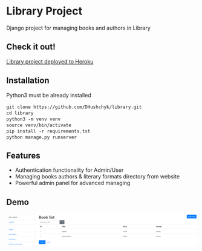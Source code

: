 # Library Project

Django project for managing books and authors in Library

## Check it out!

[Library project deployed to Heroku](PASTE_LINK_HERE)

## Installation

Python3 must be already installed

```shell
git clone https://github.com/DHushchyk/library.git
cd library
python3 -m venv venv
source venv/bin/activate
pip install -r requirements.txt
python manage.py runserver
```

## Features

* Authentication functionality for Admin/User
* Managing books authors & literary formats directory from website
* Powerful admin panel for advanced managing

## Demo

![Website Interface](demo.PNG)